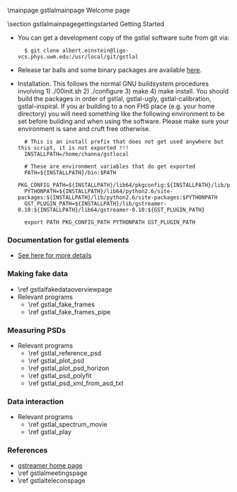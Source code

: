 \mainpage gstlalmainpage Welcome page

\section gstlalmainpagegettingstarted Getting Started

- You can get a development copy of the gstlal software suite from git via:

		$ git clone albert.einstein@ligo-vcs.phys.uwm.edu:/usr/local/git/gstlal

- Release tar balls and some binary packages are available <a href=https://www.lsc-group.phys.uwm.edu/daswg/download/repositories.html>here</a>.

- Installation.  This follows the normal GNU buildsystem procedures involving 1) ./00init.sh 2) ./configure 3) make 4) make install.  You should build the packages in order of gstlal, gstlal-ugly, gstlal-calibration, gstlal-inspiral.  If you ar building to a non FHS place (e.g. your home directory) you will need something like the following environment to be set before building and when using the software.  Please make sure your environment is sane and cruft free otherwise.

		# This is an install prefix that does not get used anywhere but this script, it is not exported !!!
		INSTALLPATH=/home/channa/gstlocal

		# These are environment variables that do get exported
		PATH=${INSTALLPATH}/bin:$PATH
		PKG_CONFIG_PATH=${INSTALLPATH}/lib64/pkgconfig:${INSTALLPATH}/lib/pkgconfig:$PKG_CONFIG_PATH
		PYTHONPATH=${INSTALLPATH}/lib64/python2.6/site-packages:${INSTALLPATH}/lib/python2.6/site-packages:$PYTHONPATH
		GST_PLUGIN_PATH=${INSTALLPATH}/lib/gstreamer-0.10:${INSTALLPATH}/lib64/gstreamer-0.10:${GST_PLUGIN_PATH}

		export PATH PKG_CONFIG_PATH PYTHONPATH GST_PLUGIN_PATH

### Documentation for gstlal elements

- <a href="@gstlalgtkdoc/">See here for more details</a>

### Making fake data

- \ref gstlalfakedataoverviewpage
- Relevant programs
  - \ref gstlal_fake_frames
  - \ref gstlal_fake_frames_pipe

### Measuring PSDs

- Relevant programs
  - \ref gstlal_reference_psd
  - \ref gstlal_plot_psd
  - \ref gstlal_plot_psd_horizon
  - \ref gstlal_psd_polyfit
  - \ref gstlal_psd_xml_from_asd_txt

### Data interaction

- Relevant programs
  - \ref gstlal_spectrum_movie
  - \ref gstlal_play

### References
- <a href=http://gstreamer.freedesktop.org/> gstreamer home page </a>
- \ref gstlalmeetingspage
- \ref gstlalteleconspage
